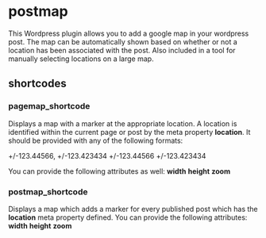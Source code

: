 postmap
=======

This Wordpress plugin allows you to add a google map in your wordpress post.  The map can be automatically shown based
on whether or not a location has been associated with the post.  Also included in a tool for manually selecting locations
on a large map.

shortcodes
----------

### pagemap_shortcode
Displays a map with a marker at the appropriate location.  A location is identified within the current page or post by
the meta property **location**.  It should be provided with any of the following formats:

+/-123.44566, +/-123.423434
+/-123.44566 +/-123.423434

You can provide the following attributes as well:
**width**
**height**
**zoom**

### postmap_shortcode
Displays a map which adds a marker for every published post which has the **location** meta property defined.  You can provide
the following attributes:
**width**
**height**
**zoom**

